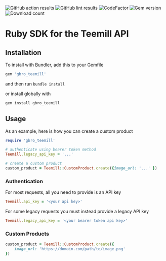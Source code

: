 ![GitHub action results](https://github.com/G-Bro/teemill-ruby-sdk/actions/workflows/ruby.yml/badge.svg)
![GitHub lint results](https://github.com/G-Bro/teemill-ruby-sdk/actions/workflows/lint.yml/badge.svg)
![CodeFactor](https://www.codefactor.io/repository/github/g-bro/teemill-ruby-sdk/badge)
![Gem version](https://img.shields.io/gem/v/gbro_teemill?color=48c21a&logo=RubyGems)
![Download count](https://img.shields.io/gem/dv/gbro_teemill/stable?logo=RubyGems)

# Ruby SDK for the Teemill API

## Installation

To install with Bundler, add this to your Gemfile

```bash
gem 'gbro_teemill'
```
and then run `bundle install`

or install globally with
```bash
gem install gbro_teemill
```

## Usage

As an example, here is how you can create a custom product
```ruby
require 'gbro_teemill'

# authenticate using bearer token method
Teemill.legacy_api_key = '...'

# create a custom product
custom_product = Teemill::CustomProduct.create({image_url: '...' })
```

### Authentication

For most requests, all you need to provide is an API key

```ruby
Teemill.api_key = '<your api key>'
```

For some legacy requests you must instead provide a legacy API key

```ruby
Teemill.legacy_api_key = '<your bearer token api key>'
```

### Custom Products

```ruby
custom_product = Teemill::CustomProduct.create({
    image_url: 'https://domain.com/path/to/image.png'
})
```
